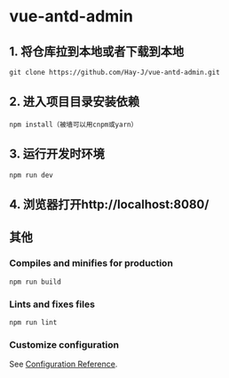 # vue-antd-admin
## 1. 将仓库拉到本地或者下载到本地
```
git clone https://github.com/Hay-J/vue-antd-admin.git
```

## 2. 进入项目目录安装依赖
```
npm install（被墙可以用cnpm或yarn）
```

## 3. 运行开发时环境
```
npm run dev
```
## 4. 浏览器打开http://localhost:8080/


## 其他
### Compiles and minifies for production
```
npm run build
```

### Lints and fixes files
```
npm run lint
```

### Customize configuration
See [Configuration Reference](https://cli.vuejs.org/config/).
